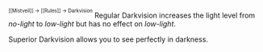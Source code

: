 <sup><sup>[[Mistveil]] → [[Rules]] → Darkvision</sup></sup> 
Regular Darkvision increases the light level from _no-light_ to _low-light_ but has no effect on _low-light_.

Superior Darkvision allows you to see perfectly in darkness.